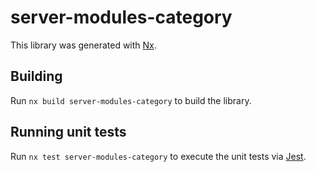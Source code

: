 # server-modules-category

This library was generated with [Nx](https://nx.dev).

## Building

Run `nx build server-modules-category` to build the library.

## Running unit tests

Run `nx test server-modules-category` to execute the unit tests via [Jest](https://jestjs.io).
